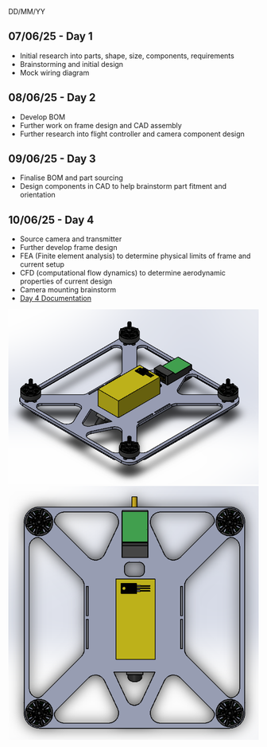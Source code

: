 DD/MM/YY
## 07/06/25 - Day 1
 - Initial research into parts, shape, size, components, requirements
 - Brainstorming and initial design
 - Mock wiring diagram

## 08/06/25 - Day 2
 - Develop BOM
 - Further work on frame design and CAD assembly
 - Further research into flight controller and camera component design

## 09/06/25 - Day 3
 - Finalise BOM and part sourcing
 - Design components in CAD to help brainstorm part fitment and orientation

## 10/06/25 - Day 4
 - Source camera and transmitter
 - Further develop frame design
 - FEA (Finite element analysis) to determine physical limits of frame and current setup
 - CFD (computational flow dynamics) to determine aerodynamic properties of current design
 - Camera mounting brainstorm
 - [Day 4 Documentation](https://github.com/bowie-dev/drone/blob/main/journal-10-06.md)

![](https://raw.githubusercontent.com/bowie-dev/drone/refs/heads/main/img/img1.png)
![](https://raw.githubusercontent.com/bowie-dev/drone/refs/heads/main/img/img2.png)
